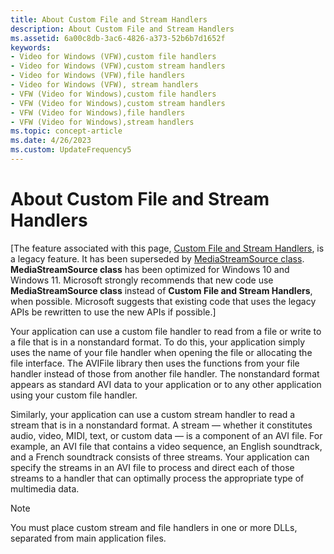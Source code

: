 ```yaml
---
title: About Custom File and Stream Handlers
description: About Custom File and Stream Handlers
ms.assetid: 6a00c8db-3ac6-4826-a373-52b6b7d1652f
keywords:
- Video for Windows (VFW),custom file handlers
- Video for Windows (VFW),custom stream handlers
- Video for Windows (VFW),file handlers
- Video for Windows (VFW), stream handlers
- VFW (Video for Windows),custom file handlers
- VFW (Video for Windows),custom stream handlers
- VFW (Video for Windows),file handlers
- VFW (Video for Windows),stream handlers
ms.topic: concept-article
ms.date: 4/26/2023
ms.custom: UpdateFrequency5
---
```


# About Custom File and Stream Handlers

\[The feature associated with this page, [Custom File and Stream Handlers](/windows/win32/multimedia/custom-file-and-stream-handlers), is a legacy feature. It has been superseded by [MediaStreamSource class](/uwp/api/Windows.Media.Core.MediaStreamSource). **MediaStreamSource class** has been optimized for Windows 10 and Windows 11. Microsoft strongly recommends that new code use **MediaStreamSource class** instead of **Custom File and Stream Handlers**, when possible. Microsoft suggests that existing code that uses the legacy APIs be rewritten to use the new APIs if possible.\]

Your application can use a custom file handler to read from a file or write to a file that is in a nonstandard format. To do this, your application simply uses the name of your file handler when opening the file or allocating the file interface. The AVIFile library then uses the functions from your file handler instead of those from another file handler. The nonstandard format appears as standard AVI data to your application or to any other application using your custom file handler.

Similarly, your application can use a custom stream handler to read a stream that is in a nonstandard format. A stream — whether it constitutes audio, video, MIDI, text, or custom data — is a component of an AVI file. For example, an AVI file that contains a video sequence, an English soundtrack, and a French soundtrack consists of three streams. Your application can specify the streams in an AVI file to process and direct each of those streams to a handler that can optimally process the appropriate type of multimedia data.

> [!Note]  
> You must place custom stream and file handlers in one or more DLLs, separated from main application files.

 

 

 





